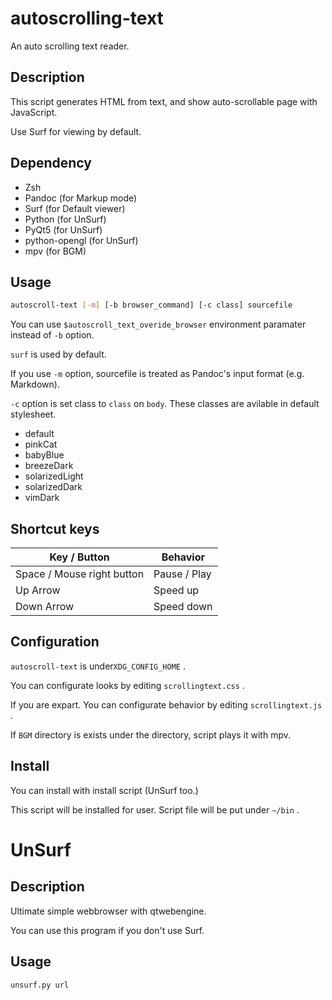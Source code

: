# autoscrolling-text

An auto scrolling text reader.

## Description

This script generates HTML from text, and show auto-scrollable page with JavaScript.

Use Surf for viewing by default.

## Dependency

* Zsh
* Pandoc (for Markup mode)
* Surf (for Default viewer)
* Python (for UnSurf)
* PyQt5 (for UnSurf)
* python-opengl (for UnSurf)
* mpv (for BGM)

## Usage

```bash
autoscroll-text [-m] [-b browser_command] [-c class] sourcefile
```

You can use `$autoscroll_text_overide_browser` environment paramater instead of `-b` option.

`surf` is used by default.

If you use `-m` option, sourcefile is treated as Pandoc's input format (e.g. Markdown).

`-c` option is set class to `class` on `body`.
These classes are avilable in default stylesheet.

* default
* pinkCat
* babyBlue
* breezeDark
* solarizedLight
* solarizedDark
* vimDark

## Shortcut keys

|Key / Button|Behavior|
|------------|---------------------|
|Space / Mouse right button|Pause / Play|
|Up Arrow|Speed up|
|Down Arrow|Speed down|

## Configuration

`autoscroll-text` is under`XDG_CONFIG_HOME` .

You can configurate looks by editing `scrollingtext.css` .

If you are expart. You can configurate behavior by editing `scrollingtext.js` .

If `BGM` directory is exists under the directory, script plays it with mpv.

## Install

You can install with install script (UnSurf too.)

This script will be installed for user.
Script file will be put under `~/bin` .

# UnSurf

## Description

Ultimate simple webbrowser with qtwebengine.

You can use this program if you don't use Surf.

## Usage

```bash
unsurf.py url
```
